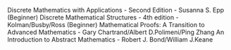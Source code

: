 Discrete Mathematics with Applications - Second Edition - Susanna S. Epp (Beginner)
Discrete Mathematical Structures - 4th edition - Kolman/Busby/Ross (Beginner)
Mathematical Proofs: A Transition to Advanced Mathematics - Gary Chartrand/Albert D.Polimeni/Ping Zhang
An Introduction to Abstract Mathematics - Robert J. Bond/William J.Keane
